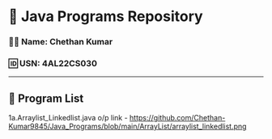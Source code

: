 # 📘 Java Programs Repository

### 👨‍💻 Name: Chethan Kumar  
### 🆔 USN: 4AL22CS030

---

## 📂 Program List
1a.Arraylist_Linkedlist.java o/p link - https://github.com/Chethan-Kumar9845/Java_Programs/blob/main/ArrayList/arraylist_linkedlist.png

